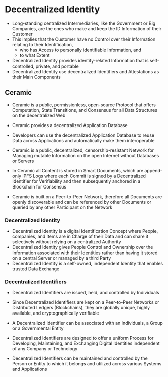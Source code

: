 # Decentralized Identity

- Long-standing centralized Intermediaries, like the Government or Big Companies, are the ones who make and keep the ID Information of their Customer
- This implies that the Customer have no Control over their Information relating to their Identification,
  - who has Access to personally identifiable Information, and
  - to what Extent
- Decentralized Identity provides identity-related Information that is self-controlled, private, and portable
- Decentralized Identity use decentralized Identifiers and Attestations as their Main Components

## Ceramic

- Ceramic is a public, permissionless, open-source Protocol that offers Computation, State Transitions, and Consensus for all Data Structures on the decentralized Web

- Ceramic provides a decentralized Application Database
- Developers can use the decentralized Application Database to reuse Data across Applications and automatically make them interoperable

- Ceramic is a public, decentralized, censorship-resistant Network for Managing mutable Information on the open Internet without Databases or Servers
- In Ceramic all Content is stored in Smart Documents, which are append-only IPFS Logs where each Commit is signed by a Decentralized Identifier for Verifiability and then subsequently anchored in a Blockchain for Consensus
- Ceramic is built on a Peer-to-Peer Network, therefore all Documents are openly discoverable and can be referenced by other Documents or queried by any other Participant on the Network

### Decentralized Identity

- Decentralized Identity is a digital Identification Concept where People, companies, and Items are in Charge of their Data and can share it selectively without relying on a centralized Authority
- Decentralized Identity gives People Control and Ownership over the Information associated with their Identities rather than having it stored on a central Server or managed by a third Party
- Decentralized Identity is a self-owned, independent Identity that enables trusted Data Exchange

### Decentralized Identifiers

- Decentralized Identifiers are issued, held, and controlled by Individuals
- Since Decentralized Identifiers are kept on a Peer-to-Peer Networks or Distributed Ledgers (Blockchains), they are globally unique, highly available, and cryptographically verifiable
- A Decentralized Identifier can be associated with an Individuals, a Group or a Governmental Entity

- Decentralized Identifiers are designed to offer a uniform Process for Developing, Maintaining, and Exchanging Digital Identities independent of any Company or Technology
- Decentralized Identifiers can be maintained and controlled by the Person or Entity to which it belongs and utilized across various Systems and Applications

